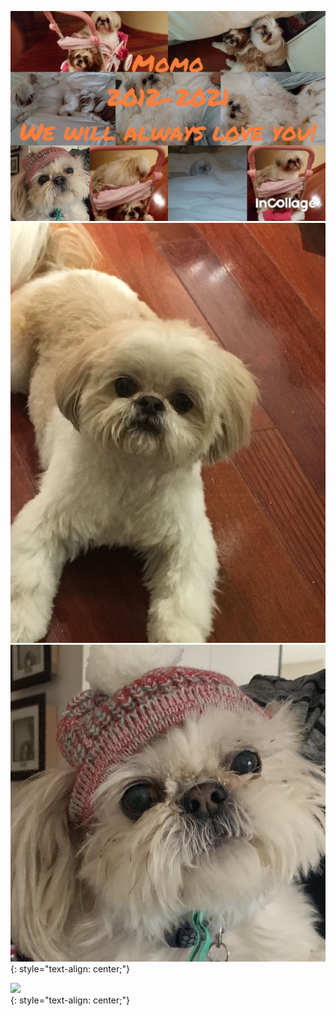 ![](/6A951FA7-3A98-4881-8381-C7C8580A86ED.jpeg)
![](/89DE884A-DA7A-4ABC-9386-1439D85F9458.jpeg)
![](/D5C2E427-7FD6-4652-A110-1D5461175D27.jpeg)
{: style="text-align: center;"}

![](https://gbgo.hcr2info.com/20210622_204747.GIF)  
{: style="text-align: center;"}
